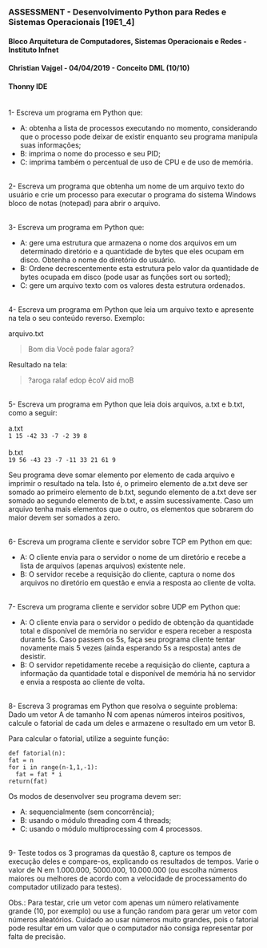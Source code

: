 ### ASSESSMENT - Desenvolvimento Python para Redes e Sistemas Operacionais [19E1_4]
#### Bloco Arquitetura de Computadores, Sistemas Operacionais e Redes - Instituto Infnet
#### Christian Vajgel - 04/04/2019 - Conceito DML (10/10)
#### Thonny IDE

<br/>1- Escreva um programa em Python que:<br/>
- A: obtenha a lista de processos executando no momento, considerando que o processo pode deixar de existir enquanto seu programa manipula suas informações;<br/>
- B: imprima o nome do processo e seu PID;<br/>
- C: imprima também o percentual de uso de CPU e de uso de memória.<br/>

<br/>2- Escreva um programa que obtenha um nome de um arquivo texto do usuário e crie um processo para executar o programa do sistema Windows bloco de notas (notepad) para abrir o arquivo.

<br/>3- Escreva um programa em Python que:<br/>
- A: gere uma estrutura que armazena o nome dos arquivos em um determinado diretório e a quantidade de bytes que eles ocupam em disco. Obtenha o nome do diretório do usuário.<br/>
- B: Ordene decrescentemente esta estrutura pelo valor da quantidade de bytes ocupada em disco (pode usar as funções sort ou sorted);<br/>
- C: gere um arquivo texto com os valores desta estrutura ordenados.<br/>

<br/>4- Escreva um programa em Python que leia um arquivo texto e apresente na tela o seu conteúdo reverso. Exemplo:

arquivo.txt

> Bom dia
> Você pode falar agora?

Resultado na tela:
> ?aroga ralaf edop êcoV
> aid moB

<br/>5- Escreva um programa em Python que leia dois arquivos, a.txt e b.txt, como a seguir:

a.txt<br/>
```1 15 -42 33 -7 -2 39 8```	  	
<br/>b.txt<br/>
```19 56 -43 23 -7 -11 33 21 61 9```

Seu programa deve somar elemento por elemento de cada arquivo e imprimir o resultado na tela. Isto é, o primeiro elemento de a.txt deve ser somado ao primeiro elemento de b.txt, segundo elemento de a.txt deve ser somado ao segundo elemento de b.txt, e assim sucessivamente. Caso um arquivo tenha mais elementos que o outro, os elementos que sobrarem do maior devem ser somados a zero.

<br/>6- Escreva um programa cliente e servidor sobre TCP em Python em que:
- A: O cliente envia para o servidor o nome de um diretório e recebe a lista de arquivos (apenas arquivos) existente nele.
- B: O servidor recebe a requisição do cliente, captura o nome dos arquivos no diretório em questão e envia a resposta ao cliente de volta.

<br/>7- Escreva um programa cliente e servidor sobre UDP em Python que:
- A: O cliente envia para o servidor o pedido de obtenção da quantidade total e disponível de memória no servidor e espera receber a resposta durante 5s. Caso passem os 5s, faça seu programa cliente tentar novamente mais 5 vezes (ainda esperando 5s a resposta) antes de desistir.
- B: O servidor repetidamente recebe a requisição do cliente, captura a informação da quantidade total e disponível de memória há no servidor e envia a resposta ao cliente de volta.

<br/>8- Escreva 3 programas em Python que resolva o seguinte problema:
<br/>Dado um vetor A de tamanho N com apenas números inteiros positivos, calcule o fatorial de cada um deles e armazene o resultado em um vetor B.

Para calcular o fatorial, utilize a seguinte função:
``` 
def fatorial(n):
fat = n
for i in range(n-1,1,-1):
  fat = fat * i
return(fat)
```
Os modos de desenvolver seu programa devem ser:

- A: sequencialmente (sem concorrência);<br/>
- B: usando o módulo threading com 4 threads;<br/>
- C: usando o módulo multiprocessing com 4 processos.<br/>

<br/>9- Teste todos os 3 programas da questão 8, capture os tempos de execução deles e compare-os, explicando os resultados de tempos. Varie o valor de N em 1.000.000, 5000.000, 10.000.000 (ou escolha números maiores ou melhores de acordo com a velocidade de processamento do computador utilizado para testes).

Obs.: Para testar, crie um vetor com apenas um número relativamente grande (10, por exemplo) ou use a função random para gerar um vetor com números aleatórios. Cuidado ao usar números muito grandes, pois o fatorial pode resultar em um valor que o computador não consiga representar por falta de precisão.
